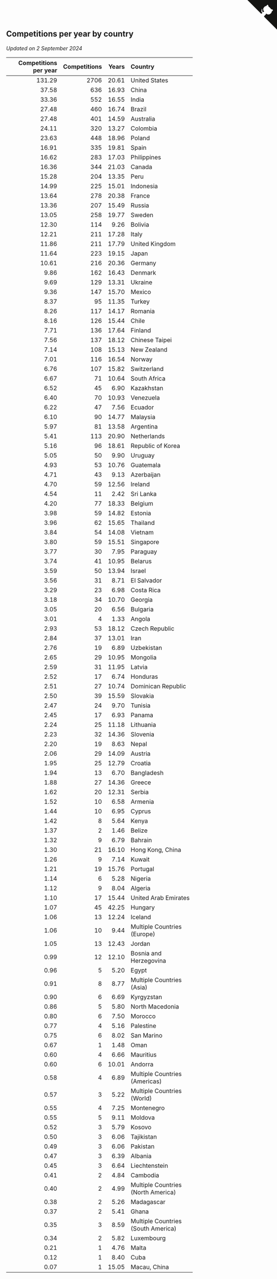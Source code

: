 ## Competitions per year by country

*Updated on  2 September 2024*

| Competitions per year | Competitions | Years | Country |
| ---: | ---: | ---: | :--- |
| 131.29 | 2706 | 20.61 | United States |
| 37.58 | 636 | 16.93 | China |
| 33.36 | 552 | 16.55 | India |
| 27.48 | 460 | 16.74 | Brazil |
| 27.48 | 401 | 14.59 | Australia |
| 24.11 | 320 | 13.27 | Colombia |
| 23.63 | 448 | 18.96 | Poland |
| 16.91 | 335 | 19.81 | Spain |
| 16.62 | 283 | 17.03 | Philippines |
| 16.36 | 344 | 21.03 | Canada |
| 15.28 | 204 | 13.35 | Peru |
| 14.99 | 225 | 15.01 | Indonesia |
| 13.64 | 278 | 20.38 | France |
| 13.36 | 207 | 15.49 | Russia |
| 13.05 | 258 | 19.77 | Sweden |
| 12.30 | 114 | 9.26 | Bolivia |
| 12.21 | 211 | 17.28 | Italy |
| 11.86 | 211 | 17.79 | United Kingdom |
| 11.64 | 223 | 19.15 | Japan |
| 10.61 | 216 | 20.36 | Germany |
| 9.86 | 162 | 16.43 | Denmark |
| 9.69 | 129 | 13.31 | Ukraine |
| 9.36 | 147 | 15.70 | Mexico |
| 8.37 | 95 | 11.35 | Turkey |
| 8.26 | 117 | 14.17 | Romania |
| 8.16 | 126 | 15.44 | Chile |
| 7.71 | 136 | 17.64 | Finland |
| 7.56 | 137 | 18.12 | Chinese Taipei |
| 7.14 | 108 | 15.13 | New Zealand |
| 7.01 | 116 | 16.54 | Norway |
| 6.76 | 107 | 15.82 | Switzerland |
| 6.67 | 71 | 10.64 | South Africa |
| 6.52 | 45 | 6.90 | Kazakhstan |
| 6.40 | 70 | 10.93 | Venezuela |
| 6.22 | 47 | 7.56 | Ecuador |
| 6.10 | 90 | 14.77 | Malaysia |
| 5.97 | 81 | 13.58 | Argentina |
| 5.41 | 113 | 20.90 | Netherlands |
| 5.16 | 96 | 18.61 | Republic of Korea |
| 5.05 | 50 | 9.90 | Uruguay |
| 4.93 | 53 | 10.76 | Guatemala |
| 4.71 | 43 | 9.13 | Azerbaijan |
| 4.70 | 59 | 12.56 | Ireland |
| 4.54 | 11 | 2.42 | Sri Lanka |
| 4.20 | 77 | 18.33 | Belgium |
| 3.98 | 59 | 14.82 | Estonia |
| 3.96 | 62 | 15.65 | Thailand |
| 3.84 | 54 | 14.08 | Vietnam |
| 3.80 | 59 | 15.51 | Singapore |
| 3.77 | 30 | 7.95 | Paraguay |
| 3.74 | 41 | 10.95 | Belarus |
| 3.59 | 50 | 13.94 | Israel |
| 3.56 | 31 | 8.71 | El Salvador |
| 3.29 | 23 | 6.98 | Costa Rica |
| 3.18 | 34 | 10.70 | Georgia |
| 3.05 | 20 | 6.56 | Bulgaria |
| 3.01 | 4 | 1.33 | Angola |
| 2.93 | 53 | 18.12 | Czech Republic |
| 2.84 | 37 | 13.01 | Iran |
| 2.76 | 19 | 6.89 | Uzbekistan |
| 2.65 | 29 | 10.95 | Mongolia |
| 2.59 | 31 | 11.95 | Latvia |
| 2.52 | 17 | 6.74 | Honduras |
| 2.51 | 27 | 10.74 | Dominican Republic |
| 2.50 | 39 | 15.59 | Slovakia |
| 2.47 | 24 | 9.70 | Tunisia |
| 2.45 | 17 | 6.93 | Panama |
| 2.24 | 25 | 11.18 | Lithuania |
| 2.23 | 32 | 14.36 | Slovenia |
| 2.20 | 19 | 8.63 | Nepal |
| 2.06 | 29 | 14.09 | Austria |
| 1.95 | 25 | 12.79 | Croatia |
| 1.94 | 13 | 6.70 | Bangladesh |
| 1.88 | 27 | 14.36 | Greece |
| 1.62 | 20 | 12.31 | Serbia |
| 1.52 | 10 | 6.58 | Armenia |
| 1.44 | 10 | 6.95 | Cyprus |
| 1.42 | 8 | 5.64 | Kenya |
| 1.37 | 2 | 1.46 | Belize |
| 1.32 | 9 | 6.79 | Bahrain |
| 1.30 | 21 | 16.10 | Hong Kong, China |
| 1.26 | 9 | 7.14 | Kuwait |
| 1.21 | 19 | 15.76 | Portugal |
| 1.14 | 6 | 5.28 | Nigeria |
| 1.12 | 9 | 8.04 | Algeria |
| 1.10 | 17 | 15.44 | United Arab Emirates |
| 1.07 | 45 | 42.25 | Hungary |
| 1.06 | 13 | 12.24 | Iceland |
| 1.06 | 10 | 9.44 | Multiple Countries (Europe) |
| 1.05 | 13 | 12.43 | Jordan |
| 0.99 | 12 | 12.10 | Bosnia and Herzegovina |
| 0.96 | 5 | 5.20 | Egypt |
| 0.91 | 8 | 8.77 | Multiple Countries (Asia) |
| 0.90 | 6 | 6.69 | Kyrgyzstan |
| 0.86 | 5 | 5.80 | North Macedonia |
| 0.80 | 6 | 7.50 | Morocco |
| 0.77 | 4 | 5.16 | Palestine |
| 0.75 | 6 | 8.02 | San Marino |
| 0.67 | 1 | 1.48 | Oman |
| 0.60 | 4 | 6.66 | Mauritius |
| 0.60 | 6 | 10.01 | Andorra |
| 0.58 | 4 | 6.89 | Multiple Countries (Americas) |
| 0.57 | 3 | 5.22 | Multiple Countries (World) |
| 0.55 | 4 | 7.25 | Montenegro |
| 0.55 | 5 | 9.11 | Moldova |
| 0.52 | 3 | 5.79 | Kosovo |
| 0.50 | 3 | 6.06 | Tajikistan |
| 0.49 | 3 | 6.06 | Pakistan |
| 0.47 | 3 | 6.39 | Albania |
| 0.45 | 3 | 6.64 | Liechtenstein |
| 0.41 | 2 | 4.84 | Cambodia |
| 0.40 | 2 | 4.99 | Multiple Countries (North America) |
| 0.38 | 2 | 5.26 | Madagascar |
| 0.37 | 2 | 5.41 | Ghana |
| 0.35 | 3 | 8.59 | Multiple Countries (South America) |
| 0.34 | 2 | 5.82 | Luxembourg |
| 0.21 | 1 | 4.76 | Malta |
| 0.12 | 1 | 8.40 | Cuba |
| 0.07 | 1 | 15.05 | Macau, China |


<a href="https://github.com/jonatanklosko/wca_statistics" class="github-corner" aria-label="View source on Github"><svg width="80" height="80" viewBox="0 0 250 250" style="fill:#151513; color:#fff; position: absolute; top: 0; border: 0; right: 0;" aria-hidden="true"><path d="M0,0 L115,115 L130,115 L142,142 L250,250 L250,0 Z"></path><path d="M128.3,109.0 C113.8,99.7 119.0,89.6 119.0,89.6 C122.0,82.7 120.5,78.6 120.5,78.6 C119.2,72.0 123.4,76.3 123.4,76.3 C127.3,80.9 125.5,87.3 125.5,87.3 C122.9,97.6 130.6,101.9 134.4,103.2" fill="currentColor" style="transform-origin: 130px 106px;" class="octo-arm"></path><path d="M115.0,115.0 C114.9,115.1 118.7,116.5 119.8,115.4 L133.7,101.6 C136.9,99.2 139.9,98.4 142.2,98.6 C133.8,88.0 127.5,74.4 143.8,58.0 C148.5,53.4 154.0,51.2 159.7,51.0 C160.3,49.4 163.2,43.6 171.4,40.1 C171.4,40.1 176.1,42.5 178.8,56.2 C183.1,58.6 187.2,61.8 190.9,65.4 C194.5,69.0 197.7,73.2 200.1,77.6 C213.8,80.2 216.3,84.9 216.3,84.9 C212.7,93.1 206.9,96.0 205.4,96.6 C205.1,102.4 203.0,107.8 198.3,112.5 C181.9,128.9 168.3,122.5 157.7,114.1 C157.9,116.9 156.7,120.9 152.7,124.9 L141.0,136.5 C139.8,137.7 141.6,141.9 141.8,141.8 Z" fill="currentColor" class="octo-body"></path></svg></a><style>.github-corner:hover .octo-arm{animation:octocat-wave 560ms ease-in-out}@keyframes octocat-wave{0%,100%{transform:rotate(0)}20%,60%{transform:rotate(-25deg)}40%,80%{transform:rotate(10deg)}}@media (max-width:500px){.github-corner:hover .octo-arm{animation:none}.github-corner .octo-arm{animation:octocat-wave 560ms ease-in-out}}</style>
